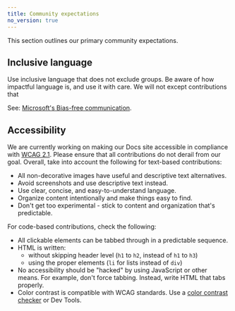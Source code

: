 ```yaml
---
title: Community expectations
no_version: true
---
```


This section outlines our primary community expectations. 

## Inclusive language

Use inclusive language that does not exclude groups. Be aware of how impactful language is, and use it with care. We will not except contributions that 

See: [Microsoft's Bias-free communication](https://docs.microsoft.com/en-us/style-guide/bias-free-communication). 

## Accessibility

We are currently working on making our Docs site accessible in compliance with [WCAG 2.1](https://www.w3.org/WAI/standards-guidelines/wcag/glance/). Please ensure that all contributions do not derail from our goal. Overall, take into account the following for text-based contributions:

* All non-decorative images have useful and descriptive text alternatives. 
* Avoid screenshots and use descriptive text instead. 
* Use clear, concise, and easy-to-understand language. 
* Organize content intentionally and make things easy to find. 
* Don't get too experimental - stick to content and organization that's predictable. 

For code-based contributions, check the following:

* All clickable elements can be tabbed through in a predictable sequence. 
* HTML is written:
    * without skipping header level (`h1` to `h2`, instead of `h1` to `h3`)
    * using the proper elements (`li` for lists instead of `div`)
* No accessibility should be "hacked" by using JavaScript or other means. For example, don't force tabbing. Instead, write HTML that tabs properly. 
* Color contrast is compatible with WCAG standards. Use a [color contrast checker](https://color.a11y.com/) or Dev Tools. 
